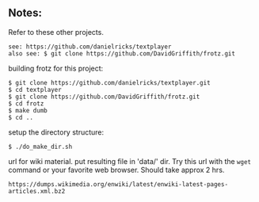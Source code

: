 ## Notes:

Refer to these other projects.
```
see: https://github.com/danielricks/textplayer
also see: $ git clone https://github.com/DavidGriffith/frotz.git
```

building frotz for this project:
```
$ git clone https://github.com/danielricks/textplayer.git
$ cd textplayer
$ git clone https://github.com/DavidGriffith/frotz.git
$ cd frotz
$ make dumb
$ cd ..
```
setup the directory structure:
```
$ ./do_make_dir.sh

```
url for wiki material. put resulting file in 'data/' dir. Try this url with the `wget` command or your favorite web browser. Should take approx 2 hrs.
````
https://dumps.wikimedia.org/enwiki/latest/enwiki-latest-pages-articles.xml.bz2
````